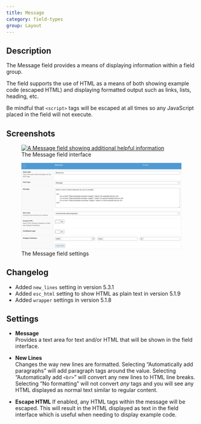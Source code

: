```yaml
---
title: Message
category: field-types
group: Layout
---
```


## Description
The Message field provides a means of displaying information within a field group.

The field supports the use of HTML as a means of both showing example code (escaped HTML) and displaying formatted 
output such as links, lists, heading, etc. 

Be mindful that `<script>` tags will be escaped at all times so any JavaScript placed in the field will not execute. 

## Screenshots
<div class="gallery">
	<figure>
		<a href="https://raw.githubusercontent.com/AdvancedCustomFields/docs/master/assets/acf-message-field-interface.png">
			<img src="https://raw.githubusercontent.com/AdvancedCustomFields/docs/master/assets/acf-message-field-interface.png" alt="A Message field showing additional helpful information" />
		</a>
		<figcaption>The Message field interface</figcaption>
	</figure>
	<figure>
		<a href="https://raw.githubusercontent.com/AdvancedCustomFields/docs/master/assets/acf-message-field-settings.jpg">
			<img src="https://raw.githubusercontent.com/AdvancedCustomFields/docs/master/assets/acf-message-field-settings.jpg" alt="List of settings shown when creating a Message field" />
		</a>
		<figcaption>The Message field settings</figcaption>
	</figure>
</div>

## Changelog
- Added `new_lines` setting in version 5.3.1
- Added `esc_html` setting to show HTML as plain text in version 5.1.9
- Added `wrapper` settings in version 5.1.8

## Settings
- **Message**  
  Provides a text area for text and/or HTML that will be shown in the field interface.
  
- **New Lines**  
  Changes the way new lines are formatted. Selecting “Automatically add paragraphs” will add paragraph tags around the value. Selecting “Automatically add `<br>`” will convert any new lines to HTML line breaks. Selecting “No formatting” will not convert _any_ tags and you will see any HTML displayed as normal text similar to regular content.
  
- **Escape HTML**
  If enabled, any HTML tags within the message will be escaped. This will result in the HTML displayed as text in the field interface which is useful when needing to display example code. 
